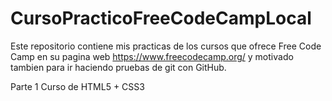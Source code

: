 # CursoPracticoFreeCodeCampLocal
Este repositorio contiene mis practicas de los cursos que ofrece Free Code Camp en su pagina web https://www.freecodecamp.org/ y motivado tambien para ir haciendo pruebas de git con GitHub. 


Parte 1
Curso de HTML5 + CSS3
